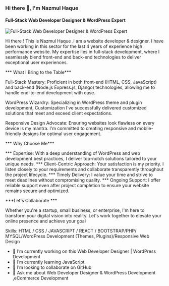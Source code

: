 ### Hi there 👋, I'm Nazmul Haque
#### Full-Stack Web  Developer Designer & WordPress Expert
![Full-Stack Web  Developer Designer & WordPress Expert](https://media.licdn.com/dms/image/v2/D4D16AQEi1QHxVWBLvw/profile-displaybackgroundimage-shrink_350_1400/profile-displaybackgroundimage-shrink_350_1400/0/1711188948452?e=1733356800&v=beta&t=lZB2e2tr_yrwR4r4ar2aZiefF-_G_7-LYZ01kYj_X9g)

Hi there ! This is Nazmul Haque .I am a website developer & designer. I have been working in this sector for the last 4 years of experience high performance website. My expertise lies in full-stack development, where I seamlessly blend front-end and back-end technologies to deliver exceptional user experiences.

*** What I Bring to the Table***

Full-Stack Mastery: Proficient in both front-end (HTML, CSS, JavaScript) and back-end (Node.js Express.js, Django) technologies, allowing me to handle end-to-end development with ease.

WordPress Wizardry: Specializing in WordPress theme and plugin development, Customization I've successfully delivered customized solutions that meet and exceed client expectations.

Responsive Design Advocate: Ensuring websites look flawless on every device is my mantra. I'm committed to creating responsive and mobile-friendly designs for optimal user engagement.

*** Why Choose Me***

*** Expertise: With a deep understanding of WordPress and web development best practices, I deliver top-notch solutions tailored to your unique needs.
*** Client-Centric Approach: Your satisfaction is my priority. I listen closely to your requirements and collaborate transparently throughout the project lifecycle.
*** Timely Delivery: I value your time and strive to meet deadlines without compromising quality.
*** Ongoing Support: I offer reliable support even after project completion to ensure your website remains secure and optimized.

***Let's Collaborate ***

Whether you're a startup, small business, or enterprise, I'm here to transform your digital vision into reality. Let's work together to elevate your online presence and achieve your goal

Skills: HTML / CSS /  JAVASCRIPT / REACT / BOOTSTRAP/PHP/ MYSQL/WordPress Development (Themes, Plugins)/Responsive Web Design

- 🔭 I’m currently working on this Web Developer Designer | WordPress Development 
- 🌱 I’m currently learning JavaScript 
- 👯 I’m looking to collaborate on GitHub 
- 💬 Ask me about Web Developer Designer & WordPress Development ,eCommerce Development 
